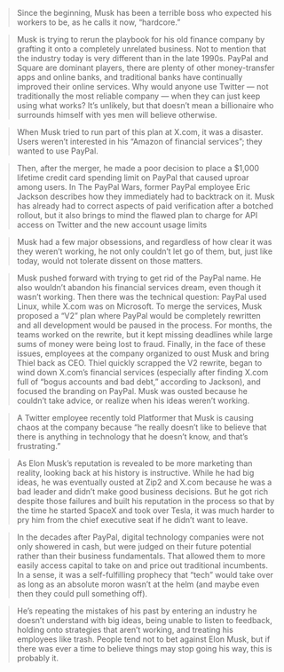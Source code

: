 > Since the beginning, Musk has been a terrible boss who expected his workers to be, as he calls it now, “hardcore.”


> Musk is trying to rerun the playbook for his old finance company by grafting it onto a completely unrelated business. Not to mention that the industry today is very different than in the late 1990s. PayPal and Square are dominant players, there are plenty of other money-transfer apps and online banks, and traditional banks have continually improved their online services. Why would anyone use Twitter — not traditionally the most reliable company — when they can just keep using what works? It’s unlikely, but that doesn’t mean a billionaire who surrounds himself with yes men will believe otherwise.


> When Musk tried to run part of this plan at X.com, it was a disaster. Users weren’t interested in his “Amazon of financial services”; they wanted to use PayPal.


> Then, after the merger, he made a poor decision to place a $1,000 lifetime credit card spending limit on PayPal that caused uproar among users. In The PayPal Wars, former PayPal employee Eric Jackson describes how they immediately had to backtrack on it. Musk has already had to correct aspects of paid verification after a botched rollout, but it also brings to mind the flawed plan to charge for API access on Twitter and the new account usage limits


> Musk had a few major obsessions, and regardless of how clear it was they weren’t working, he not only couldn’t let go of them, but, just like today, would not tolerate dissent on those matters.


> Musk pushed forward with trying to get rid of the PayPal name. He also wouldn’t abandon his financial services dream, even though it wasn’t working. Then there was the technical question: PayPal used Linux, while X.com was on Microsoft. To merge the services, Musk proposed a “V2” plan where PayPal would be completely rewritten and all development would be paused in the process. For months, the teams worked on the rewrite, but it kept missing deadlines while large sums of money were being lost to fraud. Finally, in the face of these issues, employees at the company organized to oust Musk and bring Thiel back as CEO. Thiel quickly scrapped the V2 rewrite, began to wind down X.com’s financial services (especially after finding X.com full of “bogus accounts and bad debt,” according to Jackson), and focused the branding on PayPal. Musk was ousted because he couldn’t take advice, or realize when his ideas weren’t working.


> A Twitter employee recently told Platformer that Musk is causing chaos at the company because “he really doesn’t like to believe that there is anything in technology that he doesn’t know, and that’s frustrating.”


> As Elon Musk’s reputation is revealed to be more marketing than reality, looking back at his history is instructive. While he had big ideas, he was eventually ousted at Zip2 and X.com because he was a bad leader and didn’t make good business decisions. But he got rich despite those failures and built his reputation in the process so that by the time he started SpaceX and took over Tesla, it was much harder to pry him from the chief executive seat if he didn’t want to leave.


> In the decades after PayPal, digital technology companies were not only showered in cash, but were judged on their future potential rather than their business fundamentals. That allowed them to more easily access capital to take on and price out traditional incumbents. In a sense, it was a self-fulfilling prophecy that “tech” would take over as long as an absolute moron wasn’t at the helm (and maybe even then they could pull something off).


> He’s repeating the mistakes of his past by entering an industry he doesn’t understand with big ideas, being unable to listen to feedback, holding onto strategies that aren’t working, and treating his employees like trash. People tend not to bet against Elon Musk, but if there was ever a time to believe things may stop going his way, this is probably it.
